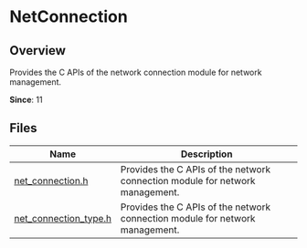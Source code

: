 # NetConnection

## Overview

Provides the C APIs of the network connection module for network management.

**Since**: 11
## Files

| Name| Description|
| -- | -- |
| [net_connection.h](capi-net-connection-h.md) | Provides the C APIs of the network connection module for network management.|
| [net_connection_type.h](capi-net-connection-type-h.md) | Provides the C APIs of the network connection module for network management.|
